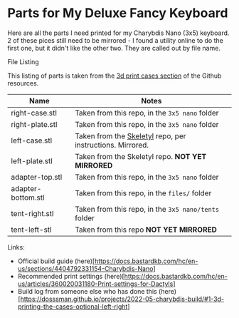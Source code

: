 #  Parts for My Deluxe Fancy Keyboard

Here are all the parts I need printed for my Charybdis Nano (3x5) keyboard.  2 of these pices still need to be mirrored - I found a utility online to do the first one, but it didn't like the other two.  They are called out by file name.

File Listing

This listing of parts is taken from the [3d print cases section](https://github.com/Bastardkb/Charybdis/blob/main/readme.md#3d-prints---cases) of the Github resources.

| Name | Notes | 
| --- | --- |
| right-case.stl | Taken from this repo, in the `3x5 nano` folder | 
| right-plate.stl | Taken from this repo, in the `3x5 nano` folder |
| left-case.stl | Taken from the [Skeletyl](https://github.com/bastardkb/skeletyl) repo, per instructions.  Mirrored. |
| left-plate.stl | Taken from the Skeletyl repo.  **NOT YET MIRRORED** | 
| adapter-top.stl | Taken from this repo, in the `3x5 nano` folder | 
| adapter-bottom.stl | Taken from this repo, in the `files/` folder |
| tent-right.stl | Taken from this repo, in the `3x5 nano/tents` folder |
| tent-left-stl | Taken from this repo **NOT YET MIRRORED** |

Links:

- Official build guide (here)[https://docs.bastardkb.com/hc/en-us/sections/4404792331154-Charybdis-Nano]
- Recommended print settings (here)[https://docs.bastardkb.com/hc/en-us/articles/360020031180-Print-settings-for-Dactyls]
- Build log from someone else who has done this (here)[https://dosssman.github.io/projects/2022-05-charybdis-build/#1-3d-printing-the-cases-optional-left-right]
